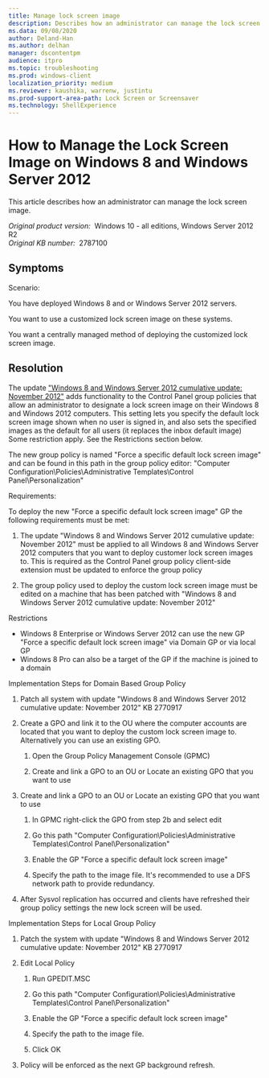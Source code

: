 ```yaml
---
title: Manage lock screen image
description: Describes how an administrator can manage the lock screen image.
ms.data: 09/08/2020
author: Deland-Han
ms.author: delhan
manager: dscontentpm
audience: itpro
ms.topic: troubleshooting
ms.prod: windows-client
localization_priority: medium
ms.reviewer: kaushika, warrenw, justintu
ms.prod-support-area-path: Lock Screen or Screensaver
ms.technology: ShellExperience
---
```

# How to Manage the Lock Screen Image on Windows 8 and Windows Server 2012

This article describes how an administrator can manage the lock screen image.

_Original product version:_ &nbsp;Windows 10 - all editions, Windows Server 2012 R2  
_Original KB number:_ &nbsp;2787100

## Symptoms

Scenario:

You have deployed Windows 8 and or Windows Server 2012 servers.

You want to use a customized lock screen image on these systems.

You want a centrally managed method of deploying the customized lock screen image.

## Resolution

The update ["Windows 8 and Windows Server 2012 cumulative update: November 2012"](https://support.microsoft.com/help/2770917) adds functionality to the Control Panel group policies that allow an administrator to designate a lock screen image on their Windows 8 and Windows 2012 computers. This setting lets you specify the default lock screen image shown when no user is signed in, and also sets the specified images as the default for all users (it replaces the inbox default image) Some restriction apply. See the Restrictions section below.

The new group policy is named "Force a specific default lock screen image" and can be found in this path in the group policy editor: "Computer Configuration\Policies\Administrative Templates\Control Panel\Personalization"

Requirements:

To deploy the new "Force a specific default lock screen image" GP the following requirements must be met:

1. The update "Windows 8 and Windows Server 2012 cumulative update: November 2012" must be applied to all Windows 8 and Windows Server 2012 computers that you want to deploy customer lock screen images to. This is required as the Control Panel group policy client-side extension must be updated to enforce the group policy

2. The group policy used to deploy the custom lock screen image must be edited on a machine that has been patched with "Windows 8 and Windows Server 2012 cumulative update: November 2012"  

Restrictions  

- Windows 8 Enterprise or Windows Server 2012 can use the new GP "Force a specific default lock screen image" via Domain GP or via local GP
- Windows 8 Pro can also be a target of the GP if the machine is joined to a domain

Implementation Steps for Domain Based Group Policy  

1. Patch all system with update "Windows 8 and Windows Server 2012 cumulative update: November 2012" KB 2770917

2. Create a GPO and link it to the OU where the computer accounts are located that you want to deploy the custom lock screen image to. Alternatively you can use an existing GPO.

    1. Open the Group Policy Management Console (GPMC)

    2. Create and link a GPO to an OU or Locate an existing GPO that you want to use

3. Create and link a GPO to an OU or Locate an existing GPO that you want to use

    1. In GPMC right-click the GPO from step 2b and select edit

    2. Go this path "Computer Configuration\Policies\Administrative Templates\Control Panel\Personalization"

    3. Enable the GP "Force a specific default lock screen image"

    4. Specify the path to the image file. It's recommended to use a DFS network path to provide redundancy.

4. After Sysvol replication has occurred and clients have refreshed their group policy settings the new lock screen will be used.  

Implementation Steps for Local Group Policy  

1. Patch the system with update "Windows 8 and Windows Server 2012 cumulative update: November 2012" KB 2770917

2. Edit Local Policy

    1. Run GPEDIT.MSC  

    2. Go this path "Computer Configuration\Policies\Administrative Templates\Control Panel\Personalization"

    3. Enable the GP "Force a specific default lock screen image"

    4. Specify the path to the image file.  

    5. Click OK  

3. Policy will be enforced as the next GP background refresh.
